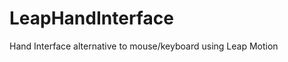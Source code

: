 LeapHandInterface
=================

Hand Interface alternative to mouse/keyboard using Leap Motion

